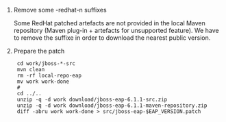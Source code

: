 1. Remove some -redhat-n suffixes
     
    Some RedHat patched artefacts are not provided in the local Maven repository (Maven plug-in + artefacts for unsupported feature). We have to remove the suffixe in order to download the nearest public version.

2. Prepare the patch

        cd work/jboss-*-src
        mvn clean
        rm -rf local-repo-eap
        mv work work-done
        #
        cd ../..
        unzip -q -d work download/jboss-eap-6.1.1-src.zip
        unzip -q -d work download/jboss-eap-6.1.1-maven-repository.zip
        diff -abru work work-done > src/jboss-eap-$EAP_VERSION.patch
